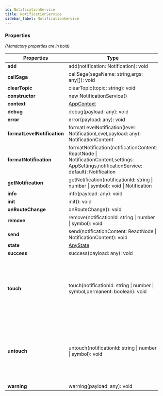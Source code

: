 ```yaml
---
id: NotificationService
title: NotificationService
sidebar_label: NotificationService
---
```




### Properties

<font size="2"><i>(Mandatory properties are in bold)</i></font>

| Properties | Type | Description |
| --------- | ---- | ----------- |
| **add** | add(notification: Notification): void |  |
| **callSaga** | callSaga(sagaName: string,args: any[]): void |  |
| **clearTopic** | clearTopic(topic: string): void |  |
| **constructor** | new NotificationService() |  |
| **context** | [AppContext](/framework-api/interfaces/AppContext.md) |  |
| **debug** | debug(payload: any): void |  |
| **error** | error(payload: any): void |  |
| **formatLevelNotification** | formatLevelNotification(level: NotificationLevel,payload: any): NotificationContent |  |
| **formatNotification** | formatNotification(notificationContent: ReactNode \| NotificationContent,settings: AppSettings,notificationService: default): Notification |  |
| **getNotification** | getNotification(notificationId: string \| number \| symbol): void \| Notification |  |
| **info** | info(payload: any): void |  |
| **init** | init(): void |  |
| **onRouteChange** | onRouteChange(): void |  |
| **remove** | remove(notificationId: string \| number \| symbol): void |  |
| **send** | send(notificationContent: ReactNode \| NotificationContent): void |  |
| **state** | [AnyState](/framework-api/interfaces/AnyState.md) |  |
| **success** | success(payload: any): void |  |
| **touch** | touch(notificationId: string \| number \| symbol,permanent: boolean): void | This method is called whenever the auto-removal of the notification should be suspended |
| **untouch** | untouch(notificationId: string \| number \| symbol): void | This method is called whenever the auto-removal of the notification should be reactivated |
| **warning** | warning(payload: any): void |  |
